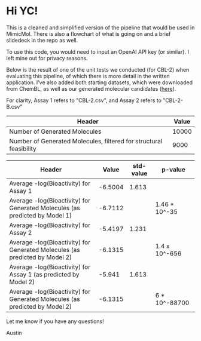 # Hi YC!

This is a cleaned and simplified version of the pipeline that would be used in MimicMol. There is also a flowchart of what is going on and a brief slidedeck in the repo as well. 

To use this code, you would need to input an OpenAI API key (or similar). I left mine out for privacy reasons.

Below is the result of one of the unit tests we conducted (for CBL-2) when evaluating this pipeline, of which there is more detail in the written application. I've also added both starting datasets, which were downloaded from ChemBL, as well as our generated molecular candidates ([here](generated_smiles.csv)). 

For clarity, Assay 1 refers to "CBL-2.csv", and Assay 2 refers to "CBL-2-B.csv"

| Header   | Value  |
|----------|--------|
| Number of Generated Molecules | 10000 |
| Number of Generated Molecules, filtered for structural feasibility | 9000 |





| Header | Value | std-value | p-value |
|----------|----------|----------|----------|
| Average -log(Bioactivity) for Assay 1  | -6.5004   |  1.613  | |
| Average -log(Bioactivity) for Generated Molecules (as predicted by Model 1)  | -6.7112   | | 1.46 * 10^-35 |
| Average -log(Bioactivity) for Assay 2   | -5.4197    | 1.231  | |
| Average -log(Bioactivity) for Generated Molecules (as predicted by Model 2)   | -6.1315 |    | 1.4 x 10^-656 |
| Average -log(Bioactivity) for Assay 1 (as predicted by Model 2)   | -5.941  |  1.613  | |
| Average -log(Bioactivity) for Generated Molecules (as predicted by Model 2)  |  -6.1315  |    | 6 * 10^-88700 |


Let me know if you have any questions! 

Austin